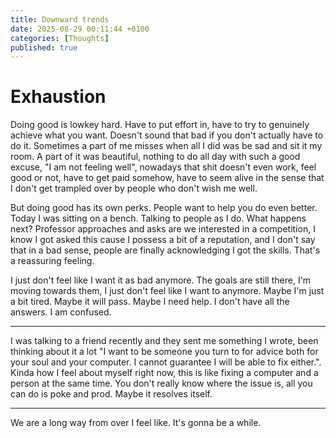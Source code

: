```yaml
---
title: Downward trends
date: 2025-08-29 00:11:44 +0100
categories: [Thoughts]
published: true
---
```


# Exhaustion

Doing good is lowkey hard. Have to put effort in, have to try to genuinely achieve what you want. Doesn't sound that bad if you don't actually have to do it. Sometimes a part of me misses when all I did was be sad and sit it my room. A part of it was beautiful, nothing to do all day with such a good excuse, "I am not feeling well", nowadays that shit doesn't even work, feel good or not, have to get paid somehow, have to seem alive in the sense that I don't get trampled over by people who don't wish me well.

But doing good has its own perks. People want to help you do even better. Today I was sitting on a bench. Talking to people as I do. What happens next? Professor approaches and asks are we interested in a competition, I know I got asked this cause I possess a bit of a reputation, and I don't say that in a bad sense, people are finally acknowledging I got the skills. That's a reassuring feeling. 

I just don't feel like I want it as bad anymore. The goals are still there, I'm moving towards them, I just don't feel like I want to anymore. Maybe I'm just a bit tired. Maybe it will pass. Maybe I need help. I don't have all the answers. I am confused.

---

I was talking to a friend recently and they sent me something I wrote, been thinking about it a lot "I want to be someone you turn to for advice both for your soul and your computer. I cannot guarantee I will be able to fix either.". Kinda how I feel about myself right now, this is like fixing a computer and a person at the same time. You don't really know where the issue is, all you can do is poke and prod. Maybe it resolves itself. 

---

We are a long way from over I feel like. It's gonna be a while.

